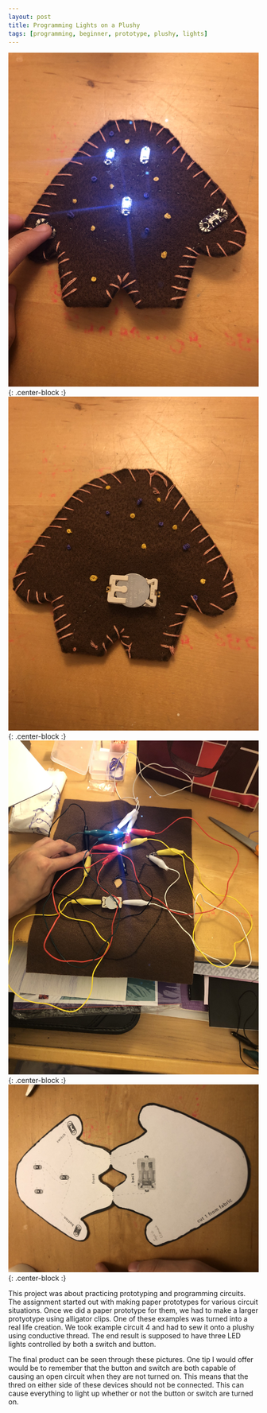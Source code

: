 ```yaml
---
layout: post
title: Programming Lights on a Plushy
tags: [programming, beginner, prototype, plushy, lights]
---
```


![Front of Plushy](/img/IMG_0001.JPG){: .center-block :}
![Back of Plushy](/img/IMG_0002.JPG){: .center-block :}
![Alligator Prototype](/img/IMG_9995.JPG){: .center-block :}
![Paper Prototype](/img/IMG_9998.JPG){: .center-block :}

This project was about practicing prototyping and programming circuits. The assignment started out with making paper prototypes for various circuit situations. Once we did a paper prototype for them, we had to make a larger protyotype using alligator clips. One of these examples was turned into a real life creation. We took example circuit 4 and had to sew it onto a plushy using conductive thread. The end result is supposed to have three LED lights controlled by both a switch and button.

The final product can be seen through these pictures. One tip I would offer would be to remember that the button and switch are both capable of causing an open circuit when they are not turned on. This means that the thred on either side of these devices should not be connected. This can cause everything to light up whether or not the button or switch are turned on.

